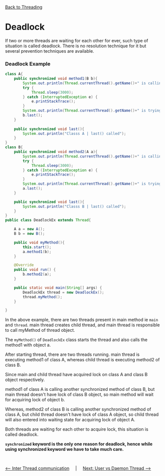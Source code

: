 [Back to Threading](../README.md)

# Deadlock

If two or more threads are waiting for each other for ever, such type of situation is called deadlock. There is no resolution technique for it but several prevention techniques are available.

### Deadlock Example

```java
class A{
    public synchronized void method1(B b){
        System.out.println(Thread.currentThread().getName()+" is calling method1 ");
        try {
            Thread.sleep(3000);
        } catch (InterruptedException e) {
            e.printStackTrace();
        }
        System.out.println(Thread.currentThread().getName()+" is trying to call last() of class A");
        b.last();
    }
	
    public synchronized void last(){
        System.out.println("Classs A | last() called");
    }
}
class B{
    public synchronized void method2(A a){
        System.out.println(Thread.currentThread().getName()+" is calling method2 ");
        try {
            Thread.sleep(3000);
        } catch (InterruptedException e) {
            e.printStackTrace();
        }
        System.out.println(Thread.currentThread().getName()+" is trying to call last() of class B");
        a.last();
    }

    public synchronized void last(){
        System.out.println("Classs B | last() called");
    }
}
public class DeadlockEx extends Thread{

    A a = new A();
    B b = new B();

    public void myMethod(){
        this.start();
        a.method1(b);
    }

    @Override
    public void run() {
        b.method2(a);
    }

    public static void main(String[] args) {
        DeadlockEx thread = new DeadlockEx();
        thread.myMethod();
    }

}
```

In the above example, there are two threads present in main method ie `main` and `thread`. main thread creates child thread, and main thread is responsible to call myMethod of thread object.

The `myMethod()` of `DeadlockEx` class starts the thread and also calls the method1 with object a.

After starting thread, there are two threads running. main thread is executing method1 of class A, whereas child thread is executing method2 of class B.

Since main and child thread have acquired lock on class A and class B object respectively. 

method1 of class A is calling another synchronized method of class B, but main thread doesn't have lock of class B object, so main method will wait for acquiring lock of object b.

Whereas, method2 of class B is calling another synchronized method of class A, but child thread doesn't have lock of class A object, so child thread will also entered into waiting state for acquiring lock of object A.

Both threads are waiting for each other to acquire lock, this situation is called deadlock.

**`synchronized` keyword is the only one reason for deadlock, hence while using synchronized keyword we have to take much care.**


<Br>

[<-- Inter Thread communication](../10_Inter_thread_comm/README.md) &nbsp;&nbsp;&nbsp;&nbsp;|&nbsp;&nbsp;&nbsp;&nbsp; [Next: User vs Daemon Thread -->](../12_user_vs_daemon_thread/README.md)

<br>